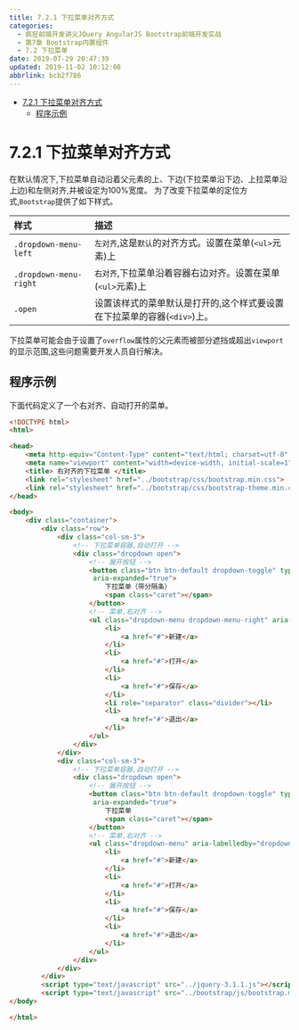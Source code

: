 ```yaml
---
title: 7.2.1 下拉菜单对齐方式
categories: 
  - 疯狂前端开发讲义JQuery AngularJS Bootstrap前端开发实战
  - 第7章 Bootstrap内置组件
  - 7.2 下拉菜单
date: 2019-07-29 20:47:39
updated: 2019-11-02 10:12:08
abbrlink: bcb2f786
---
```

<div id='my_toc'>

- [7.2.1 下拉菜单对齐方式](/JavaReadingNotes/bcb2f786/#7-2-1-下拉菜单对齐方式)
    - [程序示例](/JavaReadingNotes/bcb2f786/#程序示例)

</div>
<!--more-->
<script>if (navigator.platform.toLowerCase() == 'win32'){document.getElementById('my_toc').style.display = 'none';}</script>

<!--end-->
<!--SSTStart-->
# 7.2.1 下拉菜单对齐方式 #
在默认情况下,下拉菜单自动沿着父元素的上、下边(下拉菜单沿下边、上拉菜单沿上边)和左侧对齐,并被设定为100%宽度。
为了改变下拉菜单的定位方式,`Bootstrap`提供了如下样式。

|样式|描述|
|:---|:---|
|`.dropdown-menu-left`|`左对齐`,这是`默认`的对齐方式。设置在菜单(`<ul>`元素)上|
|`.dropdown-menu-right`|`右对齐`,下拉菜单沿着容器右边对齐。设置在菜单(`<ul>`元素)上|
|`.open`|设置该样式的菜单默认是打开的,这个样式要设置在下拉菜单的容器(`<div>`)上。|

下拉菜单可能会由于设置了`overflow`属性的父元素而被部分遮挡或超出`viewport`的显示范围,这些问题需要开发人员自行解决。
<!--SSTStop-->

## 程序示例 ##
下面代码定义了一个右对齐、自动打开的菜单。
```html
<!DOCTYPE html>
<html>

<head>
	<meta http-equiv="Content-Type" content="text/html; charset=utf-8" />
	<meta name="viewport" content="width=device-width, initial-scale=1">
	<title> 右对齐的下拉菜单 </title>
	<link rel="stylesheet" href="../bootstrap/css/bootstrap.min.css">
	<link rel="stylesheet" href="../bootstrap/css/bootstrap-theme.min.css">
</head>

<body>
	<div class="container">
		<div class="row">
			<div class="col-sm-3">
				<!-- 下拉菜单容器,自动打开 -->
				<div class="dropdown open">
					<!-- 展开按钮 -->
					<button class="btn btn-default dropdown-toggle" type="button" id="dropdown3" data-toggle="dropdown" aria-haspopup="true"
					 aria-expanded="true">
						下拉菜单（带分隔条）
						<span class="caret"></span>
					</button>
					<!-- 菜单,右对齐 -->
					<ul class="dropdown-menu dropdown-menu-right" aria-labelledby="dropdown3">
						<li>
							<a href="#">新建</a>
						</li>
						<li>
							<a href="#">打开</a>
						</li>
						<li>
							<a href="#">保存</a>
						</li>
						<li role="separator" class="divider"></li>
						<li>
							<a href="#">退出</a>
						</li>
					</ul>
				</div>
			</div>
			<div class="col-sm-3">
				<!-- 下拉菜单容器,自动打开 -->
				<div class="dropdown open">
					<!-- 展开按钮 -->
					<button class="btn btn-default dropdown-toggle" type="button" id="dropdown3" data-toggle="dropdown" aria-haspopup="true"
					 aria-expanded="true">
						下拉菜单
						<span class="caret"></span>
					</button>
					<!-- 菜单,右对齐 -->
					<ul class="dropdown-menu" aria-labelledby="dropdown3">
						<li>
							<a href="#">新建</a>
						</li>
						<li>
							<a href="#">打开</a>
						</li>
						<li>
							<a href="#">保存</a>
						</li>
						<li>
							<a href="#">退出</a>
						</li>
					</ul>
				</div>
			</div>
		</div>
		<script type="text/javascript" src="../jquery-3.1.1.js"></script>
		<script type="text/javascript" src="../bootstrap/js/bootstrap.min.js"></script>
</body>

</html>
```

